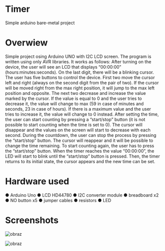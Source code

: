 # Timer
Simple arduino bare-metal project

# Overwiew

Simple project osing Arduino UNO with I2C LCD screen. The program is written using only AVR libraries. It works as follows: 
After turning on the device, the user will see an LCD that displays “00:00:00”
(hours:minutes:seconds). On the last digit, there will be a blinking cursor.
The user has five buttons to control the device. First two move the cursor left and right
(always on the second digit from the pair of two). If the cursor will be moved right from the
max right position, it will jump to the max left position and opposite. The next two decrease
and increase the value marked by the cursor. If the value is equal to 0 and the user tries to
decrease it, the value will change to max (59 in case of minutes and seconds, 23 in case of
hours). If there is a maximum value and the user tries to increase it, the value will change to
0 instead.
After setting the time, the user can start counting by pressing a “start/stop” button (it is not
possible to start counting when the time is set to 0). The cursor will disappear and the values
on the screen will start to decrease with each second. During the countdown, the user can
stop the process by pressing the “start/stop” button. The cursor will reappear and it will be
possible to change the time remaining. To start counting again, the user has to press the
“start/stop” button.
When the timer reaches the value “00:00:00”, the LED will start to blink until the “start/stop”
button is pressed. Then, the timer returns to its initial state, the cursor appears and the new
time can be set.

# Hardware used

● Arduino Uno
● LCD HD44780
● I2C converter module
● breadboard x2
● NO button x5
● jumper cables
● resistors
● LED


# Screenshots

![obraz](https://user-images.githubusercontent.com/106124763/170385480-d648011c-b45b-4731-8142-bfa0bdf16f71.png)

![obraz](https://user-images.githubusercontent.com/106124763/170385503-da5f7faf-c588-4ef8-b034-9de4e57db60b.png)

